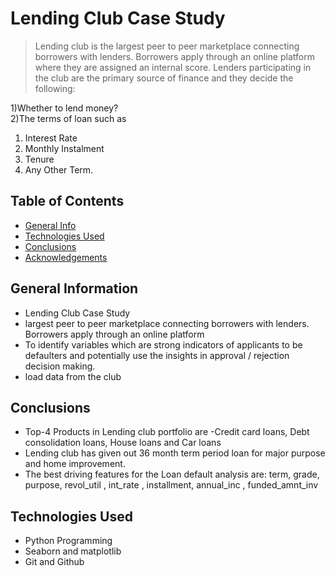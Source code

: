 # Lending Club Case Study
> Lending club is the largest peer
to peer marketplace connecting borrowers with lenders. Borrowers apply through an
online platform where they are assigned an internal score. Lenders participating in the club are the primary source of
finance and they decide the following:

1)Whether to lend money?<br>
2)The terms of loan such as
   1) Interest Rate
   2) Monthly Instalment
   3) Tenure
   4) Any Other Term.


## Table of Contents
* [General Info](#general-information)
* [Technologies Used](#technologies-used)
* [Conclusions](#conclusions)
* [Acknowledgements](#acknowledgements)

<!-- You can include any other section that is pertinent to your problem -->

## General Information
- Lending Club Case Study
- largest peer
to peer marketplace connecting borrowers with lenders. Borrowers apply through an
online platform
- To identify variables which are
strong indicators of applicants to
be defaulters and potentially use
the insights in approval / rejection
decision making.
- load data from the club

<!-- You don't have to answer all the questions - just the ones relevant to your project. -->

## Conclusions
- Top-4 Products in Lending club portfolio are -Credit card loans, Debt consolidation loans, House loans and Car loans
- Lending club has given out
36 month term period
loan for major purpose
and home improvement.
- The best driving features for the Loan default analysis are: term, grade, purpose,
revol_util ,
int_rate , installment, annual_inc , funded_amnt_inv


<!-- You don't have to answer all the questions - just the ones relevant to your project. -->


## Technologies Used
- Python Programming
- Seaborn and matplotlib
- Git and Github

<!-- As the libraries versions keep on changing, it is recommended to mention the version of library used in this project -->



<!-- Optional -->
<!-- ## License -->
<!-- This project is open source and available under the [... License](). -->

<!-- You don't have to include all sections - just the one's relevant to your project -->
